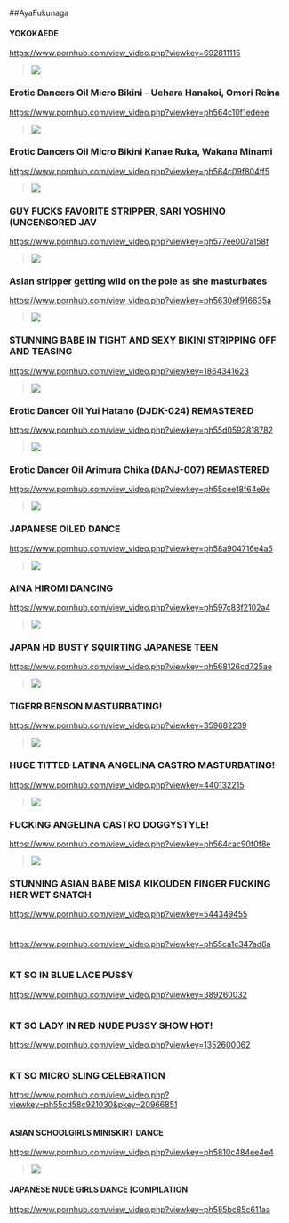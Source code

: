 ##AyaFukunaga
#### YOKOKAEDE
https://www.pornhub.com/view_video.php?viewkey=692811115
>![](https://ci.phncdn.com/videos/201206/11/5168087/original/(m=ecuKGgaaaa)(mh=XZQrtvOHKqiTYwrw)16.jpg)
### Erotic Dancers Oil Micro Bikini - Uehara Hanakoi, Omori Reina 
https://www.pornhub.com/view_video.php?viewkey=ph564c10f1edeee
>![](https://bi.phncdn.com/videos/201511/18/61871251/original/(m=ecuKGgaaaa)(mh=605Rd8zMJtr4-8VR)7.jpg)
### Erotic Dancers Oil Micro Bikini Kanae Ruka, Wakana Minami
https://www.pornhub.com/view_video.php?viewkey=ph564c09f804ff5
>![](https://bi.phncdn.com/videos/201511/18/61869531/original/(m=ecuKGgaaaa)(mh=NCOwHdYbsjTWdfbS)4.jpg)
### GUY FUCKS FAVORITE STRIPPER, SARI YOSHINO (UNCENSORED JAV
https://www.pornhub.com/view_video.php?viewkey=ph577ee007a158f
>![](https://bi.phncdn.com/videos/201607/07/81597791/original/(m=ecuKGgaaaa)(mh=jE6DjDHO_EdBaO3_)6.jpg)
### Asian stripper getting wild on the pole as she masturbates
https://www.pornhub.com/view_video.php?viewkey=ph5630ef916635a
>![](https://ci.phncdn.com/videos/201510/28/60458431/original/(m=ecuKGgaaaa)(mh=yEleoBbbLhq4PP_J)10.jpg)
### STUNNING BABE IN TIGHT AND SEXY BIKINI STRIPPING OFF AND TEASING
https://www.pornhub.com/view_video.php?viewkey=1864341623
>![](https://ci.phncdn.com/videos/201310/13/18482212/original/(m=ecuKGgaaaa)(mh=HAELZf3rfrlz9gy_)9.jpg)
### Erotic Dancer Oil Yui Hatano (DJDK-024) REMASTERED
https://www.pornhub.com/view_video.php?viewkey=ph55d0592818782
>![](https://ci.phncdn.com/videos/201508/16/55178851/original/(m=ecuKGgaaaa)(mh=Jimu6CafsHclTdFO)10.jpg)
### Erotic Dancer Oil Arimura Chika (DANJ-007) REMASTERED
https://www.pornhub.com/view_video.php?viewkey=ph55cee18f64e9e
>![](https://ci.phncdn.com/videos/201508/15/55107221/original/(m=ecuKGgaaaa)(mh=sJsG5Dy_V7miNiVk)4.jpg)
### JAPANESE OILED DANCE
https://www.pornhub.com/view_video.php?viewkey=ph58a904716e4a5
>![](https://ci.phncdn.com/videos/201702/19/106697502/original/(m=ecuKGgaaaa)(mh=8q7ACM0itBNnhdtN)6.jpg)
### AINA HIROMI DANCING
https://www.pornhub.com/view_video.php?viewkey=ph597c83f2102a4
>![](https://ci.phncdn.com/videos/201707/29/126340071/original/(m=ecuKGgaaaa)(mh=aqd0Mkl_e4KYwP4s)10.jpg)
### JAPAN HD BUSTY SQUIRTING JAPANESE TEEN
https://www.pornhub.com/view_video.php?viewkey=ph568126cd725ae
>![](https://bi.phncdn.com/videos/201512/28/64756981/original/(m=ecuKGgaaaa)(mh=nPXorF1KCk9vI1F6)9.jpg)
### TIGERR BENSON MASTURBATING!
https://www.pornhub.com/view_video.php?viewkey=359682239
>![](https://bi.phncdn.com/videos/201208/24/5359325/original/(m=ecuKGgaaaa)(mh=qZ09_SKCf6tvfQdZ)12.jpg)
### HUGE TITTED LATINA ANGELINA CASTRO MASTURBATING!
https://www.pornhub.com/view_video.php?viewkey=440132215
>![](https://ci.phncdn.com/videos/201501/03/36910551/original/(m=ecuKGgaaaa)(mh=dd3mGXs1LKpoWVUl)4.jpg)
### FUCKING ANGELINA CASTRO DOGGYSTYLE!
https://www.pornhub.com/view_video.php?viewkey=ph564cac90f0f8e
>![](https://bi.phncdn.com/videos/201511/18/61906141/original/(m=ecuKGgaaaa)(mh=pqzGGIdv2_rU3j2L)9.jpg)
### STUNNING ASIAN BABE MISA KIKOUDEN FINGER FUCKING HER WET SNATCH
https://www.pornhub.com/view_video.php?viewkey=544349455
>![]()
### 
https://www.pornhub.com/view_video.php?viewkey=ph55ca1c347ad6a
>![]()
### KT SO IN BLUE LACE PUSSY
https://www.pornhub.com/view_video.php?viewkey=389260032
>![]()
### KT SO LADY IN RED NUDE PUSSY SHOW HOT!
https://www.pornhub.com/view_video.php?viewkey=1352600062
>![]()
### KT SO MICRO SLING CELEBRATION
https://www.pornhub.com/view_video.php?viewkey=ph55cd58c921030&pkey=20966851
>![]()
#### ASIAN SCHOOLGIRLS MINISKIRT DANCE
https://www.pornhub.com/view_video.php?viewkey=ph5810c484ee4e4
>![](https://ci.phncdn.com/videos/201610/26/94159301/original/(m=ecuKGgaaaa)(mh=69BV6y2cAQtUKBFZ)2.jpg)
#### JAPANESE NUDE GIRLS DANCE [COMPILATION
https://www.pornhub.com/view_video.php?viewkey=ph585bc85c611aa
